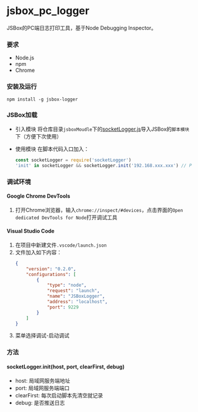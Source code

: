 # jsbox_pc_logger
JSBox的PC端日志打印工具，基于Node Debugging Inspector。

### 要求
- Node.js
- npm
- Chrome

### 安装及运行

```
npm install -g jsbox-logger
```

### JSBox加载

- 引入模块
  将仓库目录``jsboxMoudle``下的[socketLogger.js](https://github.com/Fndroid/jsbox_pc_debuger/tree/master/jsboxModule)导入JSBox的``脚本模块``下（方便下次使用）

- 使用模块
  在脚本代码入口加入：
  ```javascript
  const socketLogger = require('socketLogger')
  'init' in socketLogger && socketLogger.init('192.168.xxx.xxx') // PC端IP地址，不能使用localhost
  ```

### 调试环境

#### Google Chrome DevTools

1. 打开Chrome浏览器，输入``chrome://inspect/#devices``，点击界面的``Open dedicated DevTools for Node``打开调试工具

#### Visual Studio Code

1. 在项目中新建文件``.vscode/launch.json``
2. 文件加入如下内容：
    ```json
    {
        "version": "0.2.0",
        "configurations": [
            {
                "type": "node",
                "request": "launch",
                "name": "JSBoxLogger",
                "address": "localhost",
                "port": 9229
            }
        ]
    }
    ```
3. 菜单选择调试-启动调试

### 方法

#### socketLogger.init(host, port, clearFirst, debug)

- host: 局域网服务端地址
- port: 局域网服务端端口
- clearFirst: 每次启动脚本先清空就记录
- debug: 是否推送日志